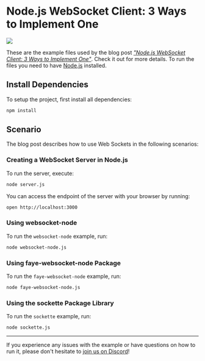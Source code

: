 # Node.js WebSocket Client: 3 Ways to Implement One

[![](https://badgen.net/badge/Run%20this%20/README/5B3ADF?icon=https://runme.dev/img/logo.svg)](https://runme.dev/api/runme?repository=https://github.com/stateful/blog-examples.git&fileToOpen=nodejs-websocket-client/README.md)

These are the example files used by the blog post [*"Node.js WebSocket Client: 3 Ways to Implement One"*](https://stateful.com/blog/nodejs-websocket-client). Check it out for more details. To run the files you need to have [Node.js](https://nodejs.org/en/) installed.

## Install Dependencies

To setup the project, first install all dependencies:

```sh { background=true }
npm install
```

## Scenario

The blog post describes how to use Web Sockets in the following scenarios:

### Creating a WebSocket Server in Node.js

To run the server, execute:

```sh
node server.js
```

You can access the endpoint of the server with your browser by running:

```sh
open http://localhost:3000
```

### Using websocket-node

To run the `websocket-node` example, run:

```sh
node websocket-node.js
```

### Using faye-websocket-node Package

To run the `faye-websocket-node` example, run:

```sh
node faye-websocket-node.js
```

### Using the sockette Package Library

To run the `sockette` example, run:

```sh
node sockette.js
```

---

If you experience any issues with the example or have questions on how to run it, please don't hesitate to [join us on Discord](https://discord.com/invite/BQm8zRCBUY)!